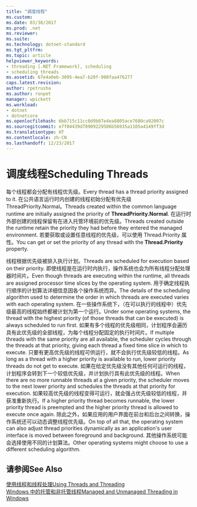 ```yaml
---
title: "调度线程"
ms.custom: 
ms.date: 03/30/2017
ms.prod: .net
ms.reviewer: 
ms.suite: 
ms.technology: dotnet-standard
ms.tgt_pltfrm: 
ms.topic: article
helpviewer_keywords:
- threading [.NET Framework], scheduling
- scheduling threads
ms.assetid: 67e4a0eb-3095-4ea7-b20f-908faa476277
caps.latest.revision: 
author: rpetrusha
ms.author: ronpet
manager: wpickett
ms.workload:
- dotnet
- dotnetcore
ms.openlocfilehash: 6bb715c11cc0d9b07e4ea8805ace7680ca92097c
ms.sourcegitcommit: e7f04439d78909229506b56935a1105a4149ff3d
ms.translationtype: HT
ms.contentlocale: zh-CN
ms.lasthandoff: 12/23/2017
---
```

# <a name="scheduling-threads"></a><span data-ttu-id="7b0e1-102">调度线程</span><span class="sxs-lookup"><span data-stu-id="7b0e1-102">Scheduling Threads</span></span>
<span data-ttu-id="7b0e1-103">每个线程都会分配有线程优先级。</span><span class="sxs-lookup"><span data-stu-id="7b0e1-103">Every thread has a thread priority assigned to it.</span></span> <span data-ttu-id="7b0e1-104">在公共语言运行时内创建的线程初始分配有优先级 ThreadPriority.Normal。</span><span class="sxs-lookup"><span data-stu-id="7b0e1-104">Threads created within the common language runtime are initially assigned the priority of **ThreadPriority.Normal**.</span></span> <span data-ttu-id="7b0e1-105">在运行时外部创建的线程保留有在进入托管环境前的优先级。</span><span class="sxs-lookup"><span data-stu-id="7b0e1-105">Threads created outside the runtime retain the priority they had before they entered the managed environment.</span></span> <span data-ttu-id="7b0e1-106">若要获取或设置任意线程的优先级，可以使用 Thread.Priority 属性。</span><span class="sxs-lookup"><span data-stu-id="7b0e1-106">You can get or set the priority of any thread with the **Thread.Priority** property.</span></span>  
  
 <span data-ttu-id="7b0e1-107">线程根据优先级被排入执行计划。</span><span class="sxs-lookup"><span data-stu-id="7b0e1-107">Threads are scheduled for execution based on their priority.</span></span> <span data-ttu-id="7b0e1-108">即使线程是在运行时内执行，操作系统也会为所有线程分配处理器时间片。</span><span class="sxs-lookup"><span data-stu-id="7b0e1-108">Even though threads are executing within the runtime, all threads are assigned processor time slices by the operating system.</span></span> <span data-ttu-id="7b0e1-109">用于确定线程执行顺序的计划算法详细信息因各个操作系统而异。</span><span class="sxs-lookup"><span data-stu-id="7b0e1-109">The details of the scheduling algorithm used to determine the order in which threads are executed varies with each operating system.</span></span> <span data-ttu-id="7b0e1-110">在一些操作系统下，（在可以执行的线程中）优先级最高的线程始终都被计划为第一个运行。</span><span class="sxs-lookup"><span data-stu-id="7b0e1-110">Under some operating systems, the thread with the highest priority (of those threads that can be executed) is always scheduled to run first.</span></span> <span data-ttu-id="7b0e1-111">如果有多个线程的优先级相同，计划程序会遍历具有此优先级的全部线程，为每个线程分配固定的执行时间片。</span><span class="sxs-lookup"><span data-stu-id="7b0e1-111">If multiple threads with the same priority are all available, the scheduler cycles through the threads at that priority, giving each thread a fixed time slice in which to execute.</span></span> <span data-ttu-id="7b0e1-112">只要有更高优先级的线程可供运行，就不会执行优先级较低的线程。</span><span class="sxs-lookup"><span data-stu-id="7b0e1-112">As long as a thread with a higher priority is available to run, lower priority threads do not get to execute.</span></span> <span data-ttu-id="7b0e1-113">如果在给定优先级没有其他任何可运行的线程，计划程序会转到下一个较低优先级，并计划执行具有此优先级的线程。</span><span class="sxs-lookup"><span data-stu-id="7b0e1-113">When there are no more runnable threads at a given priority, the scheduler moves to the next lower priority and schedules the threads at that priority for execution.</span></span> <span data-ttu-id="7b0e1-114">如果较高优先级的线程变得可运行，就会强占优先级较低的线程，并获准重新执行。</span><span class="sxs-lookup"><span data-stu-id="7b0e1-114">If a higher priority thread becomes runnable, the lower priority thread is preempted and the higher priority thread is allowed to execute once again.</span></span> <span data-ttu-id="7b0e1-115">除此之外，如果应用的用户界面在前台和后台之间转换，操作系统还可以动态调整线程优先级。</span><span class="sxs-lookup"><span data-stu-id="7b0e1-115">On top of all that, the operating system can also adjust thread priorities dynamically as an application's user interface is moved between foreground and background.</span></span> <span data-ttu-id="7b0e1-116">其他操作系统可能会选择使用不同的计划算法。</span><span class="sxs-lookup"><span data-stu-id="7b0e1-116">Other operating systems might choose to use a different scheduling algorithm.</span></span>  
  
## <a name="see-also"></a><span data-ttu-id="7b0e1-117">请参阅</span><span class="sxs-lookup"><span data-stu-id="7b0e1-117">See Also</span></span>  
 [<span data-ttu-id="7b0e1-118">使用线程和线程处理</span><span class="sxs-lookup"><span data-stu-id="7b0e1-118">Using Threads and Threading</span></span>](../../../docs/standard/threading/using-threads-and-threading.md)  
 [<span data-ttu-id="7b0e1-119">Windows 中的托管和非托管线程</span><span class="sxs-lookup"><span data-stu-id="7b0e1-119">Managed and Unmanaged Threading in Windows</span></span>](../../../docs/standard/threading/managed-and-unmanaged-threading-in-windows.md)

